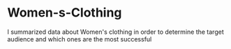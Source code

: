 # Women-s-Clothing
I summarized data about Women's clothing in order to determine the target audience and which ones are the most successful
